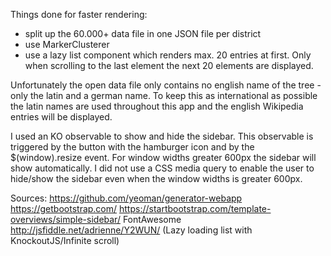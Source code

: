 Things done for faster rendering:
- split up the 60.000+ data file in one JSON file per district
- use MarkerClusterer 
- use a lazy list component which renders max. 20 entries at first. Only when scrolling to the last element the next 20 elements are displayed.

Unfortunately the open data file only contains no english name of the tree - only the latin and a german name. 
To keep this as international as possible the latin names are used throughout this app and the english 
Wikipedia entries will be displayed.

I used an KO observable to show and hide the sidebar. This observable
is triggered by the button with the hamburger icon and by the 
$(window).resize event. For window widths greater 600px the sidebar 
will show automatically. I did not use a CSS media query to enable the
user to hide/show the sidebar even when the window widths is greater 600px.

Sources:
https://github.com/yeoman/generator-webapp
https://getbootstrap.com/
https://startbootstrap.com/template-overviews/simple-sidebar/
FontAwesome
http://jsfiddle.net/adrienne/Y2WUN/ (Lazy loading list with KnockoutJS/Infinite scroll)
